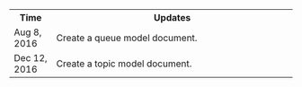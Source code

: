 <table><tbody>
<th width=15%>Time</th>
<th>Updates</th>
<tr>
<td> Aug 8, 2016</td>
<td> Create a queue model document.</td>
</tr>
<tr>
<td> Dec 12, 2016</td>
<td> Create a topic model document.</td>
</tr>
</tbody></table>

